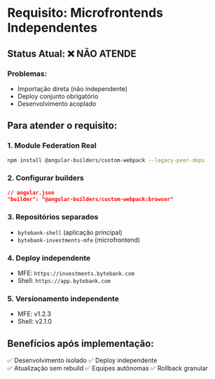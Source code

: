 # Requisito: Microfrontends Independentes

## Status Atual: ❌ NÃO ATENDE

### Problemas:
- Importação direta (não independente)
- Deploy conjunto obrigatório
- Desenvolvimento acoplado

## Para atender o requisito:

### 1. Module Federation Real
```bash
npm install @angular-builders/custom-webpack --legacy-peer-deps
```

### 2. Configurar builders
```json
// angular.json
"builder": "@angular-builders/custom-webpack:browser"
```

### 3. Repositórios separados
- `bytebank-shell` (aplicação principal)
- `bytebank-investments-mfe` (microfrontend)

### 4. Deploy independente
- MFE: `https://investments.bytebank.com`
- Shell: `https://app.bytebank.com`

### 5. Versionamento independente
- MFE: v1.2.3
- Shell: v2.1.0

## Benefícios após implementação:
✅ Desenvolvimento isolado
✅ Deploy independente  
✅ Atualização sem rebuild
✅ Equipes autônomas
✅ Rollback granular